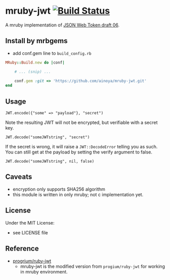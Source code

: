 # mruby-jwt [![Build Status](https://travis-ci.org/prevs-io/mruby-jwt.svg?branch=master)](https://travis-ci.org/prevs-io/mruby-jwt)

A mruby implementation of [JSON Web Token draft 06](http://self-issued.info/docs/draft-jones-json-web-token-06.html).

## Install by mrbgems 

- add conf.gem line to `build_config.rb` 

```ruby
MRuby::Build.new do |conf|

    # ... (snip) ...

    conf.gem :git => 'https://github.com/ainoya/mruby-jwt.git'
end
```

## Usage

    JWT.encode({"some" => "payload"}, "secret")

Note the resulting JWT will not be encrypted, but verifiable with a secret key.

    JWT.decode("someJWTstring", "secret")

If the secret is wrong, it will raise a `JWT::DecodeError` telling you as such. You can still get at the payload by setting the verify argument to false.

    JWT.decode("someJWTstring", nil, false)

## Caveats

- encryption only supports SHA256 algorithm
- this module is written in only mruby; not c implementation yet.

## License

Under the MIT License:
- see LICENSE file

## Reference

- [progrium/ruby-jwt](https://github.com/progrium/ruby-jwt)
    - mruby-jwt is the modified version from `progium/ruby-jwt` for working in mruby environment.



